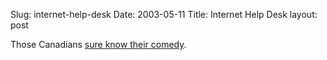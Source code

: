 Slug: internet-help-desk
Date: 2003-05-11
Title: Internet Help Desk
layout: post

Those Canadians <a href="http://www.deadtroll.com/index2.html?/video/helldeskcable.html~content">sure know their comedy</a>.
